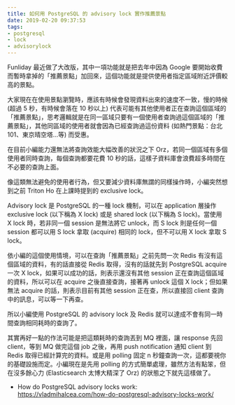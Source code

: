 ```yaml
---
title: 如何用 PostgreSQL 的 advisory lock 實作推薦景點
date: 2019-02-20 09:37:53
tags:
- postgresql
- lock
- advisorylock
---
```


Funliday 最近做了大改版，其中一項功能就是把去年中因為 Google 要開始收費而暫時拿掉的「推薦景點」加回來，這個功能就是提供使用者指定區域附近評價較高的景點。

大家現在在使用景點瀏覽時，應該有時候會發現資料出來的速度不一致，慢的時候 (超過 5 秒，有時候會落在 10 秒以上) 代表可能有其他使用者正在查詢這個區域的「推薦景點」，思考邏輯就是在同一區域只要有一個使用者查詢過這個區域的「推薦景點」，其他同區域的使用者就會因為已經查詢過這份資料 (如熱門景點：台北 101、東京晴空塔...等) 而受惠。

在目前小編能力還無法將查詢效能大幅改善的狀況之下 Orz，若同一個區域有多個使用者同時查詢，每個查詢都要花費 10 秒的話，這樣子資料庫會浪費超多時間在不必要的查詢上面。

像這類無法避免的使用者行為，但又要減少資料庫無謂的同樣操作時，小編突然想到之前 Triton Ho 在上課時提到的 exclusive lock。

Advisory lock 是 PostgreSQL 的一種 lock 機制，可以在 application 層操作 exclusive lock (以下稱為 X lock) 或是 shared lock (以下稱為 S lock)。當使用 X lock 時，若非同一個 session 是無法將它 unlock，而 S lock 則是任何一個 session 都可以用 S lock 拿取 (acquire) 相同的 lock，但不可以用 X lock 拿取 S lock。

依小編的這個使用情境，可以在查詢「推薦景點」之前先問一次 Redis 有沒有這個區域的資料，有的話直接從 Redis 取得，沒有的話就先到 PostgreSQL acquire 一次 X lock，如果可以成功的話，則表示還沒有其他 session 正在查詢這個區域的資料，所以可以在 acquire 之後直接查詢，接著再 unlock 這個 X lock；但如果無法 acquire 的話，則表示目前有其他 session 正在查，所以直接回 client 查詢中的訊息，可以等一下再查。

所以小編使用 PostgreSQL 的 advisory lock 及 Redis 就可以達成不會有同一時間查詢相同耗時的查詢了。

其實再好一點的作法可能是把這類耗時的查詢丟到 MQ 裡面，讓 response 先回 client，等到 MQ 做完這個 job 之後，再用 push notification 通知 client 到 Redis 取得已經計算完的資料。或是用 polling 固定 n 秒鐘查詢一次，這都要視你的基礎設施而定。小編現在是先用 polling 的方式簡單處理，雖然方法有點笨，但在沒多餘心力 (Elasticsearch 太博大精深了 Orz) 的狀態之下就先這樣做了。

* How do PostgreSQL advisory locks work: https://vladmihalcea.com/how-do-postgresql-advisory-locks-work/